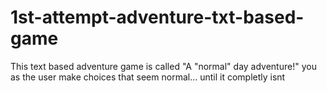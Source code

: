 # 1st-attempt-adventure-txt-based-game
This text based adventure game is called "A "normal" day adventure!" you as the user make choices that seem normal... until it completly isnt
